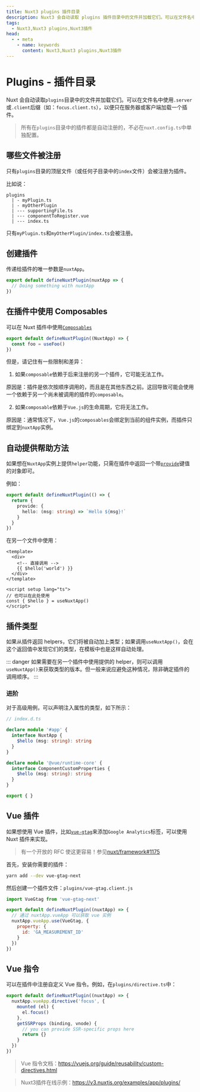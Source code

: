 ```yaml
---
title: Nuxt3 plugins 插件目录
description: Nuxt3 会自动读取 plugins 插件目录中的文件并加载它们。可以在文件名中使用`.server`或`.client`后缀，以便只在服务器或客户端加载一个插件。
tags: 
  - Nuxt3,Nuxt3 plugins,Nuxt3插件
head:
  - - meta
    - name: keywords
      content: Nuxt3,Nuxt3 plugins,Nuxt3插件
---
```


# Plugins - 插件目录

Nuxt 会自动读取`plugins`目录中的文件并加载它们。可以在文件名中使用`.server`或`.client`后缀（如：`focus.client.ts`），以便只在服务器或客户端加载一个插件。

> 所有在`plugins`目录中的插件都是自动注册的，不必在`nuxt.config.ts`中单独配置。

## 哪些文件被注册

只有`plugins`目录的顶层文件（或任何子目录中的`index`文件）会被注册为插件。

比如说：

```
plugins
  | - myPlugin.ts
  | - myOtherPlugin
  | --- supportingFile.ts
  | --- componentToRegister.vue
  | --- index.ts
```

只有`myPlugin.ts`和`myOtherPlugin/index.ts`会被注册。

## 创建插件

传递给插件的唯一参数是`nuxtApp`。

```ts
export default defineNuxtPlugin(nuxtApp => {
  // Doing something with nuxtApp
})
```

## 在插件中使用 Composables

可以在 Nuxt 插件中使用[`Composables`](/nuxt3/directory-composables)

```ts
export default defineNuxtPlugin((NuxtApp) => {
  const foo = useFoo()
})
```

但是，请记住有一些限制和差异：

1. 如果`composable`依赖于后来注册的另一个插件，它可能无法工作。

原因是：插件是依次按顺序调用的，而且是在其他东西之前。这回导致可能会使用一个依赖于另一个尚未被调用的插件的`composable`。

2. 如果`composable`依赖于`Vue.js`的生命周期，它将无法工作。

原因是：通常情况下，`Vue.js`的`composables`会绑定到当前的组件实例，而插件只绑定到`nuxtApp`实例。

## 自动提供帮助方法

如果想在`NuxtApp`实例上提供`helper`功能，只需在插件中返回一个带[`provide`](/nuxt3/composable-use-nuxt-app#provide-name-value)键值的对象即可。

例如：

```ts
export default defineNuxtPlugin(() => {
  return {
    provide: {
      hello: (msg: string) => `Hello ${msg}!`
    }
  }
})
```

在另一个文件中使用：

```vue
<template>
  <div>
    <!-- 直接调用 -->
    {{ $hello('world') }}
  </div>
</template>

<script setup lang="ts">
// 也可以在此处使用
const { $hello } = useNuxtApp()
</script>
```

## 插件类型

如果从插件返回 helpers，它们将被自动加上类型；如果调用`useNuxtApp()`，会在这个返回值中发现它们的类型，在模板中也是这样自动处理。

::: danger
如果需要在另一个插件中使用提供的 helper，则可以调用`useNuxtApp()`来获取类型的版本。但一般来说应避免这种情况，除非确定插件的调用顺序。 
:::

### 进阶

对于高级用例，可以声明注入属性的类型，如下所示：

```ts
// index.d.ts

declare module '#app' {
  interface NuxtApp {
    $hello (msg: string): string
  }
}

declare module '@vue/runtime-core' {
  interface ComponentCustomProperties {
    $hello (msg: string): string
  }
}

export { }
```

## Vue 插件

如果想使用 Vue 插件，比如[`vue-gtag`](https://github.com/MatteoGabriele/vue-gtag)来添加`Google Analytics`标签，可以使用 Nuxt 插件来实现。

> 有一个开放的 RFC 使这更容易！参见[nuxt/framework#1175](https://github.com/nuxt/framework/discussions/1175)

首先，安装你需要的插件：

```sh
yarn add --dev vue-gtag-next
```

然后创建一个插件文件：`plugins/vue-gtag.client.js`

```js
import VueGtag from 'vue-gtag-next'

export default defineNuxtPlugin((nuxtApp) => {
  // 通过 nuxtApp.vueApp 可以获取 vue 实例
  nuxtApp.vueApp.use(VueGtag, {
    property: {
      id: 'GA_MEASUREMENT_ID'
    }
  })
})
```

## Vue 指令

可以在插件中注册自定义 Vue 指令。例如，在`plugins/directive.ts`中：

```ts
export default defineNuxtPlugin((nuxtApp) => {
  nuxtApp.vueApp.directive('focus', {
    mounted (el) {
      el.focus()
    },
    getSSRProps (binding, vnode) {
      // you can provide SSR-specific props here
      return {}
    }
  })
})
```

> Vue 指令文档：https://vuejs.org/guide/reusability/custom-directives.html

> Nuxt3插件在线示例：https://v3.nuxtjs.org/examples/app/plugins/